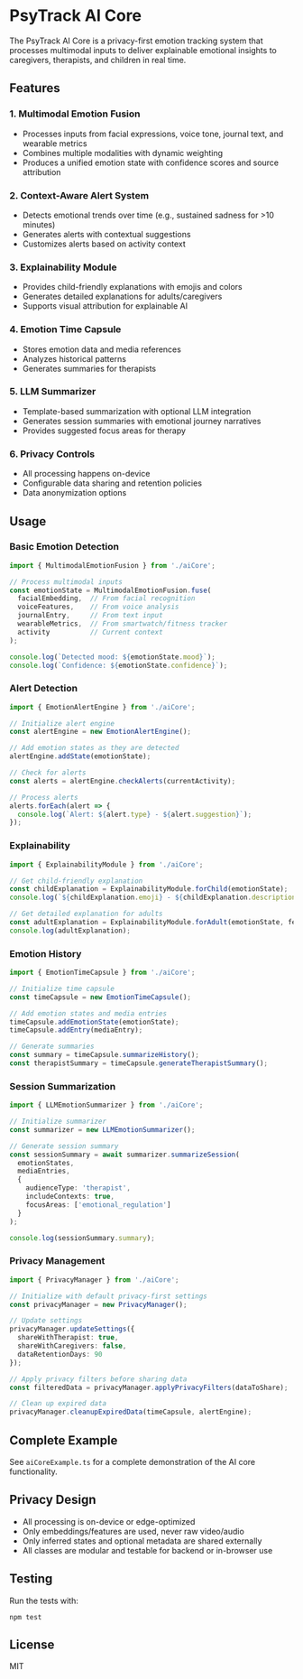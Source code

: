 # PsyTrack AI Core

The PsyTrack AI Core is a privacy-first emotion tracking system that processes multimodal inputs to deliver explainable emotional insights to caregivers, therapists, and children in real time.

## Features

### 1. Multimodal Emotion Fusion
- Processes inputs from facial expressions, voice tone, journal text, and wearable metrics
- Combines multiple modalities with dynamic weighting
- Produces a unified emotion state with confidence scores and source attribution

### 2. Context-Aware Alert System
- Detects emotional trends over time (e.g., sustained sadness for >10 minutes)
- Generates alerts with contextual suggestions
- Customizes alerts based on activity context

### 3. Explainability Module
- Provides child-friendly explanations with emojis and colors
- Generates detailed explanations for adults/caregivers
- Supports visual attribution for explainable AI

### 4. Emotion Time Capsule
- Stores emotion data and media references
- Analyzes historical patterns
- Generates summaries for therapists

### 5. LLM Summarizer
- Template-based summarization with optional LLM integration
- Generates session summaries with emotional journey narratives
- Provides suggested focus areas for therapy

### 6. Privacy Controls
- All processing happens on-device
- Configurable data sharing and retention policies
- Data anonymization options

## Usage

### Basic Emotion Detection

```typescript
import { MultimodalEmotionFusion } from './aiCore';

// Process multimodal inputs
const emotionState = MultimodalEmotionFusion.fuse(
  facialEmbedding,  // From facial recognition
  voiceFeatures,    // From voice analysis
  journalEntry,     // From text input
  wearableMetrics,  // From smartwatch/fitness tracker
  activity          // Current context
);

console.log(`Detected mood: ${emotionState.mood}`);
console.log(`Confidence: ${emotionState.confidence}`);
```

### Alert Detection

```typescript
import { EmotionAlertEngine } from './aiCore';

// Initialize alert engine
const alertEngine = new EmotionAlertEngine();

// Add emotion states as they are detected
alertEngine.addState(emotionState);

// Check for alerts
const alerts = alertEngine.checkAlerts(currentActivity);

// Process alerts
alerts.forEach(alert => {
  console.log(`Alert: ${alert.type} - ${alert.suggestion}`);
});
```

### Explainability

```typescript
import { ExplainabilityModule } from './aiCore';

// Get child-friendly explanation
const childExplanation = ExplainabilityModule.forChild(emotionState);
console.log(`${childExplanation.emoji} - ${childExplanation.description}`);

// Get detailed explanation for adults
const adultExplanation = ExplainabilityModule.forAdult(emotionState, features);
console.log(adultExplanation);
```

### Emotion History

```typescript
import { EmotionTimeCapsule } from './aiCore';

// Initialize time capsule
const timeCapsule = new EmotionTimeCapsule();

// Add emotion states and media entries
timeCapsule.addEmotionState(emotionState);
timeCapsule.addEntry(mediaEntry);

// Generate summaries
const summary = timeCapsule.summarizeHistory();
const therapistSummary = timeCapsule.generateTherapistSummary();
```

### Session Summarization

```typescript
import { LLMEmotionSummarizer } from './aiCore';

// Initialize summarizer
const summarizer = new LLMEmotionSummarizer();

// Generate session summary
const sessionSummary = await summarizer.summarizeSession(
  emotionStates,
  mediaEntries,
  {
    audienceType: 'therapist',
    includeContexts: true,
    focusAreas: ['emotional_regulation']
  }
);

console.log(sessionSummary.summary);
```

### Privacy Management

```typescript
import { PrivacyManager } from './aiCore';

// Initialize with default privacy-first settings
const privacyManager = new PrivacyManager();

// Update settings
privacyManager.updateSettings({
  shareWithTherapist: true,
  shareWithCaregivers: false,
  dataRetentionDays: 90
});

// Apply privacy filters before sharing data
const filteredData = privacyManager.applyPrivacyFilters(dataToShare);

// Clean up expired data
privacyManager.cleanupExpiredData(timeCapsule, alertEngine);
```

## Complete Example

See `aiCoreExample.ts` for a complete demonstration of the AI core functionality.

## Privacy Design

- All processing is on-device or edge-optimized
- Only embeddings/features are used, never raw video/audio
- Only inferred states and optional metadata are shared externally
- All classes are modular and testable for backend or in-browser use

## Testing

Run the tests with:

```
npm test
```

## License

MIT

